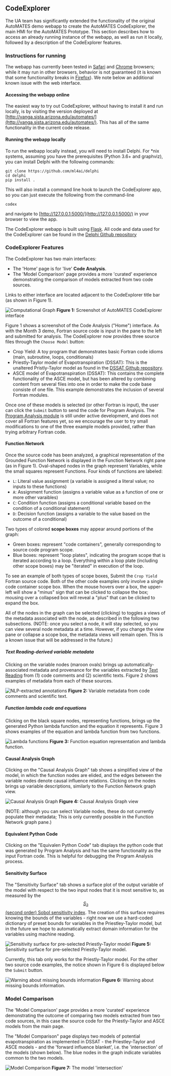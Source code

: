 ## CodeExplorer

The UA team has significantly extended the functionality of the original AutoMATES demo webapp to create the AutoMATES CodeExplorer, the main HMI for the AutoMATES Prototype. This section describes how to access an already running instance of the webapp, as well as run it locally, followed by a description of the CodeExplorer features.

### Instructions for running

The webapp has currently been tested in [Safari](https://www.apple.com/safari/) and [Chrome](https://www.google.com/chrome/) browsers; while it may run in other browsers, behavior is not guaranteed (it is known that some functionality breaks in [Firefox](https://www.mozilla.org/firefox/)). We note below an additional known issue with the web interface.

#### Accessing the webapp online

The easiest way to try out CodeExplorer, without having to install it and run locally, is by visiting the version deployed at [http://vanga.sista.arizona.edu/automates/](http://vanga.sista.arizona.edu/automates/). This has all of the same functionality in the current code release.

#### Running the webapp locally

To run the webapp locally instead, you will need to install Delphi. For *nix systems, assuming you have the prerequisites (Python 3.6+ and graphviz), you can install Delphi with the following commands:


```
git clone https://github.com/ml4ai/delphi
cd delphi
pip install .
```

This will also install a command line hook to launch the CodeExplorer app, so you can just execute the following from the command-line

```
codex
```

and navigate to [http://127.0.0.1:5000/](http://127.0.0.1:5000/) in your browser to view the app.

The CodeExplorer webapp is built using [Flask](http://flask.pocoo.org). All code and data used for the CodeExplorer can be found in the [Delphi Github repository](https://github.com/ml4ai/delphi)


### CodeExplorer Features

The CodeExplorer has two main interfaces: 

- The 'Home' page is for 'live' **Code Analysis**.
- The 'Model Comparison' page provides a more 'curated' experience demonstrating the comparison of models extracted from two code sources.

Links to either interface are located adjacent to the CodeExplorer title bar (as shown in Figure 1).

![Computational Graph](figs/codex_computational_graph.png)
**Figure 1:** Screenshot of AutoMATES CodeExplorer interface

Figure 1 shows a screenshot of the Code Analysis ("Home") interface. As with the Month 3 demo, Fortran source code is input in the pane to the left and submitted for analysis. The CodeExplorer now provides three source files through the `Choose Model` button:

- Crop Yield: A toy program that demonstrates basic Fortran code idioms (main, subroutine, loops, conditionals)
- Priestly-Taylor model of Evapotranspiration (DSSAT): This is the unaltered Pristly-Taylor model as found in the [DSSAT Github repository](https://github.com/DSSAT).
- ASCE model of Evapotranspiration (DSSAT): This contains the complete functionality of the ASCE model, but has been altered by combining content from several files into one in order to make the code base consiste of one file. This example demonstrates the inclusion of several Fortran modules.

Once one of these models is selected (or other Fortran is input), the user can click the `Submit` button to send the code for Program Analysis. The [Program Analysis module](/#program-analysis-for2py) is still under active development, and does not cover all Fortran features yet, so we encourage the user to try small modifications to one of the three example models provided, rather than trying arbitrary Fortran code.

#### Function Network

Once the source code has been analyzed, a graphical representation of the Grounded Function Network is displayed in the Function Network right pane (as in Figure 1). Oval-shaped nodes in the graph represent Variables, while the small squares represent Functions. Four kinds of functions are labeled:

- `L`: Literal value assignment (a variable is assigned a literal value; no inputs to these functions)
- `A`: Assignment function (assigns a variable value as a function of one or more other varaibles)
- `C`: Condition function (assigns a conditional variable based on the condition of a conditional statement)
- `D`: Decision function (assigns a variable to the value based on the outcome of a conditional)

Two types of colored **scope boxes** may appear around portions of the graph:

- Green boxes: represent "code containers", generally corresponding to source code program scope.
- Blue boxes: represent "loop plates", indicating the program scope that is iterated according to a loop. Everything within a loop plate (including other scope boxes) may be "iterated" in execution of the loop.

To see an example of both types of scope boxes, Submit the `Crop Yield` Fortran source code. Both of the other code examples only involve a single code container scope box. When the mouse hovers over a box, the upper-left will show a "minus" sign that can be clicked to collapse the box; mousing over a collapsed box will reveal a "plus" that can be clicked to expand the box.

All of the nodes in the graph can be selected (clicking) to toggles a views of the metadata associated with the node, as described in the following two subsections. (NOTE: once you select a node, it will stay selected, so you can view several node metadata at a time. However, if you change the view pane or collapse a scope box, the metadata views will remain open. This is a known issue that will be addressed in the future.)

##### Text Reading-derived variable metadata

Clicking on the variable nodes (maroon ovals) brings up
automatically-associated metadata and provenance for the variables extracted by [Text Reading](#) from (1) code comments and (2) scientific texts. Figure 2 shows examples of metadata from each of these sources.

![NLP-extracted annotations](figs/codex_annotations.png)
**Figure 2:** Variable metadata from code comments and scientific text.

##### Function lambda code and equations

Clicking on the black square nodes, representing functions, brings up the generated Python lambda function and the equation it represents. Figure 3 shows examples of the equation and lambda function from two functions.

![Lambda functions](figs/codex_lambdas.png)
**Figure 3:** Function equation representation and lambda function.

#### Causal Analysis Graph

Clicking on the "Causal Analysis Graph" tab shows a simplified view of the model, in which the function nodes are elided, and the edges between the variable nodes denote causal influence relations. Clicking on the nodes brings up variable descriptions, similarly to the Function Network graph view.

![Causal Analysis Graph](figs/codex_cag.png)
**Figure 4:** Causal Analysis Graph view

(NOTE: although you can select Variable nodes, these do not currently populate their metadata; This is only currently possible in the Function Network graph pane.)

#### Equivalent Python Code

Clicking on the "Equivalen Python Code" tab displays the python code that was generated by Program Analysis and has the same functionality as the input Fortran code. This is helpful for debugging the Program Analysis process.

#### Sensitivity Surface

The "Sensitivity Surface" tab shows a surface plot of the output variable of the model with respect to the two input nodes that it is most sensitive to, as measured by the [$$S_2$$ (second order) Sobol sensitivity index](https://en.wikipedia.org/wiki/Variance-based_sensitivity_analysis). The creation of this surface requires knowing the bounds of the variables - right now we use a hard-coded dictionary of preset bounds for variables in the Priestley-Taylor model, but in the future we hope to automatically extract domain information for the variables using machine reading.

![Sensitivity surface for pre-selected Priestly-Taylor model](figs/codex_s2_surface.png)
**Figure 5:** Sensitivity surface for pre-selected Priestly-Taylor model.

Currently, this tab only works for the Priestly-Taylor model. For the other two source code examples, the notice shown in Figure 6 is displayed below the `Submit` button.

![Warning about missing bounds information](figs/sensitivity-bounds-warning.png)
**Figure 6:** Warning about missing bounds information.

### Model Comparison

The 'Model Comparison' page provides a more 'curated' experience demonstrating the outcome of comparing two models extracted from two code sources, in this case the source code for the Priestly-Taylor and ASCE models from the main page. 

The "Model Comparison" page displays two models of potential evapotranspiration as implemented in DSSAT - the Priestley-Taylor and ASCE models - and the 'forward influence blanket', i.e. the 'intersection' of the models (shown below). The blue nodes in the graph indicate variables common to the two models.

![Model Comparison](figs/codex_model_comparison.png)
**Figure 7:** The model 'intersection'


